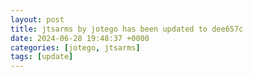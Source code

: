 ```yaml
---
layout: post
title: jtsarms by jotego has been updated to dee657c
date: 2024-06-28 19:48:37 +0000
categories: [jotego, jtsarms]
tags: [update]
---
```


